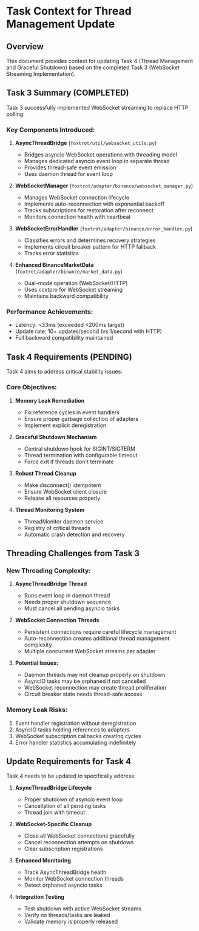# Task Context for Thread Management Update

## Overview
This document provides context for updating Task 4 (Thread Management and Graceful Shutdown) based on the completed Task 3 (WebSocket Streaming Implementation).

## Task 3 Summary (COMPLETED)
Task 3 successfully implemented WebSocket streaming to replace HTTP polling:

### Key Components Introduced:
1. **AsyncThreadBridge** (`foxtrot/util/websocket_utils.py`)
   - Bridges asyncio WebSocket operations with threading model
   - Manages dedicated asyncio event loop in separate thread
   - Provides thread-safe event emission
   - Uses daemon thread for event loop

2. **WebSocketManager** (`foxtrot/adapter/binance/websocket_manager.py`)
   - Manages WebSocket connection lifecycle
   - Implements auto-reconnection with exponential backoff
   - Tracks subscriptions for restoration after reconnect
   - Monitors connection health with heartbeat

3. **WebSocketErrorHandler** (`foxtrot/adapter/binance/error_handler.py`)
   - Classifies errors and determines recovery strategies
   - Implements circuit breaker pattern for HTTP fallback
   - Tracks error statistics

4. **Enhanced BinanceMarketData** (`foxtrot/adapter/binance/market_data.py`)
   - Dual-mode operation (WebSocket/HTTP)
   - Uses ccxtpro for WebSocket streaming
   - Maintains backward compatibility

### Performance Achievements:
- Latency: ~33ms (exceeded <200ms target)
- Update rate: 10+ updates/second (vs 1/second with HTTP)
- Full backward compatibility maintained

## Task 4 Requirements (PENDING)
Task 4 aims to address critical stability issues:

### Core Objectives:
1. **Memory Leak Remediation**
   - Fix reference cycles in event handlers
   - Ensure proper garbage collection of adapters
   - Implement explicit deregistration

2. **Graceful Shutdown Mechanism**
   - Central shutdown hook for SIGINT/SIGTERM
   - Thread termination with configurable timeout
   - Force exit if threads don't terminate

3. **Robust Thread Cleanup**
   - Make disconnect() idempotent
   - Ensure WebSocket client closure
   - Release all resources properly

4. **Thread Monitoring System**
   - ThreadMonitor daemon service
   - Registry of critical threads
   - Automatic crash detection and recovery

## Threading Challenges from Task 3

### New Threading Complexity:
1. **AsyncThreadBridge Thread**
   - Runs event loop in daemon thread
   - Needs proper shutdown sequence
   - Must cancel all pending asyncio tasks

2. **WebSocket Connection Threads**
   - Persistent connections require careful lifecycle management
   - Auto-reconnection creates additional thread management complexity
   - Multiple concurrent WebSocket streams per adapter

3. **Potential Issues:**
   - Daemon threads may not cleanup properly on shutdown
   - AsyncIO tasks may be orphaned if not cancelled
   - WebSocket reconnection may create thread proliferation
   - Circuit breaker state needs thread-safe access

### Memory Leak Risks:
1. Event handler registration without deregistration
2. AsyncIO tasks holding references to adapters
3. WebSocket subscription callbacks creating cycles
4. Error handler statistics accumulating indefinitely

## Update Requirements for Task 4

Task 4 needs to be updated to specifically address:

1. **AsyncThreadBridge Lifecycle**
   - Proper shutdown of asyncio event loop
   - Cancellation of all pending tasks
   - Thread join with timeout

2. **WebSocket-Specific Cleanup**
   - Close all WebSocket connections gracefully
   - Cancel reconnection attempts on shutdown
   - Clear subscription registrations

3. **Enhanced Monitoring**
   - Track AsyncThreadBridge health
   - Monitor WebSocket connection threads
   - Detect orphaned asyncio tasks

4. **Integration Testing**
   - Test shutdown with active WebSocket streams
   - Verify no threads/tasks are leaked
   - Validate memory is properly released
